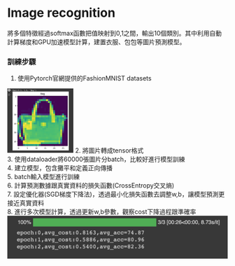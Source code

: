 # Image recognition
將多個特徵經過softmax函數把值映射到0,1之間，輸出10個類別。其中利用自動計算梯度和GPU加速模型計算，建置衣服、包包等圖片預測模型。

### 訓練步驟
1. 使用Pytorch官網提供的FashionMNIST datasets<br>
<img src="https://github.com/Jessica302/PyTorch-learning/blob/main/image%20recognition/image/image.png" width=30%>
2. 將圖片轉成tensor格式<br>
3. 使用dataloader將60000張圖片分batch，比較好進行模型訓練<br>
4. 建立模型，包含攤平和定義正向傳播<br>
5. batch輸入模型進行訓練<br>
6. 計算預測數據跟真實資料的損失函數(CrossEntropy交叉熵)<br>
7. 設定優化器(SGD梯度下降法)，透過最小化損失函數去調整w,b，讓模型預測更接近真實資料<br>
8. 進行多次模型計算，透過更新w,b參數，觀察cost下降過程跟準確率<br>
<img src="https://github.com/Jessica302/PyTorch-learning/blob/main/image%20recognition/image/result.png">
